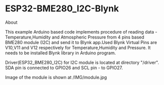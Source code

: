 # ESP32-BME280_I2C-Blynk

About

This example Arduino based code implements procedure of reading data - Temperature,Humidity and Atmospheric Pressure from 4 pins based BME280 module (I2C) and send it to Blynk app.Used Blynk Virtual Pins are V10,V11 and V12 respectively for Temperature,Humidity and Pressure.
It needs to be installed Blynk library in Arduino program.

Driver(ESP32_BME280_I2C) for I2C module is located at directory "/driver".
SDA pin is connected to GPIO26 and SCL pin - to GPIO27.

Image of the module is shown at /IMG/module.jpg

